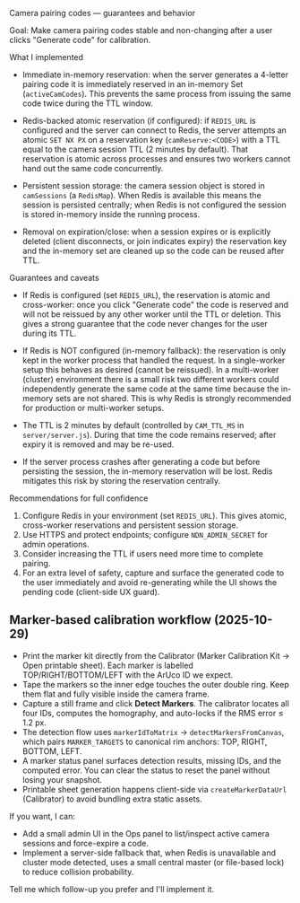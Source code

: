 Camera pairing codes — guarantees and behavior

Goal: Make camera pairing codes stable and non-changing after a user clicks "Generate code" for calibration.

What I implemented

- Immediate in-memory reservation: when the server generates a 4-letter pairing code it is immediately reserved in an in-memory Set (`activeCamCodes`). This prevents the same process from issuing the same code twice during the TTL window.

- Redis-backed atomic reservation (if configured): if `REDIS_URL` is configured and the server can connect to Redis, the server attempts an atomic `SET NX PX` on a reservation key (`camReserve:<CODE>`) with a TTL equal to the camera session TTL (2 minutes by default). That reservation is atomic across processes and ensures two workers cannot hand out the same code concurrently.

- Persistent session storage: the camera session object is stored in `camSessions` (a `RedisMap`). When Redis is available this means the session is persisted centrally; when Redis is not configured the session is stored in-memory inside the running process.

- Removal on expiration/close: when a session expires or is explicitly deleted (client disconnects, or join indicates expiry) the reservation key and the in-memory set are cleaned up so the code can be reused after TTL.

Guarantees and caveats

- If Redis is configured (set `REDIS_URL`), the reservation is atomic and cross-worker: once you click "Generate code" the code is reserved and will not be reissued by any other worker until the TTL or deletion. This gives a strong guarantee that the code never changes for the user during its TTL.

- If Redis is NOT configured (in-memory fallback): the reservation is only kept in the worker process that handled the request. In a single-worker setup this behaves as desired (cannot be reissued). In a multi-worker (cluster) environment there is a small risk two different workers could independently generate the same code at the same time because the in-memory sets are not shared. This is why Redis is strongly recommended for production or multi-worker setups.

- The TTL is 2 minutes by default (controlled by `CAM_TTL_MS` in `server/server.js`). During that time the code remains reserved; after expiry it is removed and may be re-used.

- If the server process crashes after generating a code but before persisting the session, the in-memory reservation will be lost. Redis mitigates this risk by storing the reservation centrally.

Recommendations for full confidence

1) Configure Redis in your environment (set `REDIS_URL`). This gives atomic, cross-worker reservations and persistent session storage.
2) Use HTTPS and protect endpoints; configure `NDN_ADMIN_SECRET` for admin operations.
3) Consider increasing the TTL if users need more time to complete pairing.
4) For an extra level of safety, capture and surface the generated code to the user immediately and avoid re-generating while the UI shows the pending code (client-side UX guard).

## Marker-based calibration workflow (2025-10-29)

- Print the marker kit directly from the Calibrator (Marker Calibration Kit → Open printable sheet). Each marker is labelled TOP/RIGHT/BOTTOM/LEFT with the ArUco ID we expect.
- Tape the markers so the inner edge touches the outer double ring. Keep them flat and fully visible inside the camera frame.
- Capture a still frame and click **Detect Markers**. The calibrator locates all four IDs, computes the homography, and auto-locks if the RMS error ≤ 1.2 px.
- The detection flow uses `markerIdToMatrix` → `detectMarkersFromCanvas`, which pairs `MARKER_TARGETS` to canonical rim anchors: TOP, RIGHT, BOTTOM, LEFT.
- A marker status panel surfaces detection results, missing IDs, and the computed error. You can clear the status to reset the panel without losing your snapshot.
- Printable sheet generation happens client-side via `createMarkerDataUrl` (Calibrator) to avoid bundling extra static assets.

If you want, I can:
- Add a small admin UI in the Ops panel to list/inspect active camera sessions and force-expire a code.
- Implement a server-side fallback that, when Redis is unavailable and cluster mode detected, uses a small central master (or file-based lock) to reduce collision probability.

Tell me which follow-up you prefer and I'll implement it.